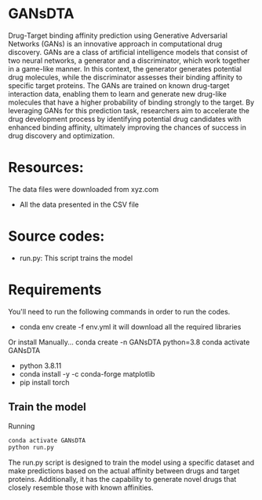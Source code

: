 # GANsDTA
Drug-Target binding affinity prediction using Generative Adversarial Networks (GANs) is an innovative approach in computational drug discovery. GANs are a class of artificial intelligence models that consist of two neural networks, a generator and a discriminator, which work together in a game-like manner. In this context, the generator generates potential drug molecules, while the discriminator assesses their binding affinity to specific target proteins. The GANs are trained on known drug-target interaction data, enabling them to learn and generate new drug-like molecules that have a higher probability of binding strongly to the target. By leveraging GANs for this prediction task, researchers aim to accelerate the drug development process by identifying potential drug candidates with enhanced binding affinity, ultimately improving the chances of success in drug discovery and optimization.

# Resources:

The data files were downloaded from xyz.com
+ All the data presented in the CSV file


# Source codes:
+ run.py: This script trains the model

# Requirements
You'll need to run the following commands in order to run the codes.
+ conda env create -f env.yml
it will download all the required libraries

Or install Manually...
conda create -n GANsDTA python=3.8
conda activate GANsDTA
+ python 3.8.11
+ conda install -y -c conda-forge matplotlib
+ pip install torch

## Train the model
Running
```sh
conda activate GANsDTA
python run.py
```
The run.py script is designed to train the model using a specific dataset and make predictions based on the actual affinity between drugs and target proteins. Additionally, it has the capability to generate novel drugs that closely resemble those with known affinities.
